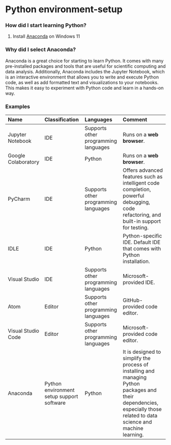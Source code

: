 # Python environment-setup

### How did I start learning Python? 
1. Install [Anaconda](https://www.anaconda.com/) on Windows 11 
### Why did I select Anaconda? 
Anaconda is a great choice for starting to learn Python. It comes with many pre-installed packages and tools that are useful for scientific computing and data analysis. Additionally, Anaconda includes the Jupyter Notebook, which is an interactive environment that allows you to write and execute Python code, as well as add formatted text and visualizations to your notebooks. This makes it easy to experiment with Python code and learn in a hands-on way.

### Examples
| Name | Classification | Languages | Comment |
|:---|:---|:---|:---|
|Jupyter Notebook | IDE | Supports other programming languages | Runs on a **web browser**. | 
|Google Colaboratory | IDE |  Python | Runs on a **web browser**. |
|PyCharm| IDE | Supports other programming languages | Offers advanced features such as intelligent code completion, powerful debugging, code refactoring, and built-in support for testing. |
|IDLE | IDE | Python | Python-specific IDE. Default IDE that comes with Python installation. |
|Visual Studio | IDE | Supports other programming languages |Microsoft-provided IDE. |
|Atom| Editor | Supports other programming languages | GitHub-provided code editor. |
|Visual Studio Code | Editor | Supports other programming languages | Microsoft-provided code editor. |
|Anaconda | Python environment setup support software | Python | It is designed to simplify the process of installing and managing Python packages and their dependencies, especially those related to data science and machine learning. | 
